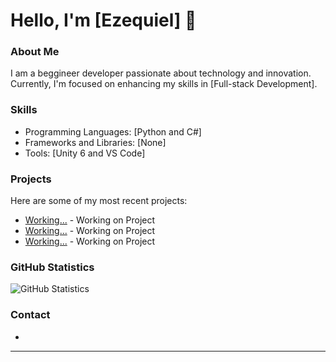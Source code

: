 # Hello, I'm [Ezequiel] 👋

### About Me
I am a beggineer developer passionate about technology and innovation. Currently, I'm focused on enhancing my skills in [Full-stack Development].

### Skills
- Programming Languages: [Python and C#]
- Frameworks and Libraries: [None]
- Tools: [Unity 6 and VS Code]

### Projects
Here are some of my most recent projects:
- [Working...]() - Working on Project
- [Working...]() - Working on Project
- [Working...]() - Working on Project

### GitHub Statistics
![GitHub Statistics](https://github-readme-stats.vercel.app/api?username=your-username&show_icons=true&theme=radical)

### Contact
- 
---


<!---
Ezequiel-Portifolio/Ezequiel-Portifolio is a ✨ special ✨ repository because its `README.md` (this file) appears on your GitHub profile.
You can click the Preview link to take a look at your changes.
--->
